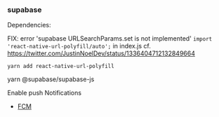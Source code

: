 

### supabase

Dependencies:

FIX: error 'supabase URLSearchParams.set is not implemented'
`import 'react-native-url-polyfill/auto';` in index.js
cf. https://twitter.com/JustinNoelDev/status/1336404712132849664
```
yarn add react-native-url-polyfill
```

yarn  @supabase/supabase-js 


Enable push Notifications

- [FCM](https://docs.expo.dev/push-notifications/using-fcm/)